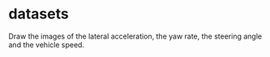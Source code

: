 # datasets
Draw the images of the lateral acceleration, the yaw rate, the steering angle and the vehicle speed.
